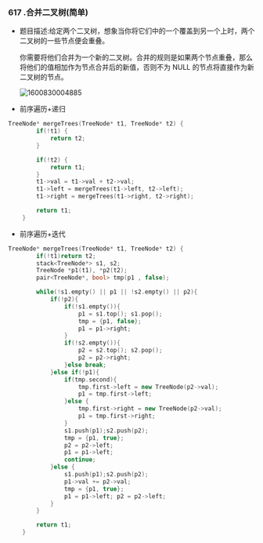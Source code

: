 ### 617 .合并二叉树(简单)

* 题目描述:给定两个二叉树，想象当你将它们中的一个覆盖到另一个上时，两个二叉树的一些节点便会重叠。

  你需要将他们合并为一个新的二叉树。合并的规则是如果两个节点重叠，那么将他们的值相加作为节点合并后的新值，否则不为 NULL 的节点将直接作为新二叉树的节点。

  ![1600830004885](C:\Users\win\AppData\Roaming\Typora\typora-user-images\1600830004885.png)

* 前序遍历+递归

~~~c++
TreeNode* mergeTrees(TreeNode* t1, TreeNode* t2) {
        if(!t1) {
            return t2;
        }

        if(!t2) {
            return t1;
        }
        t1->val = t1->val + t2->val;
        t1->left = mergeTrees(t1->left, t2->left);
        t1->right = mergeTrees(t1->right, t2->right);

        return t1;
    }
~~~

* 前序遍历+迭代

~~~c++
TreeNode* mergeTrees(TreeNode* t1, TreeNode* t2) {
        if(!t1)return t2;
        stack<TreeNode*> s1, s2;
        TreeNode *p1(t1), *p2(t2);
        pair<TreeNode*, bool> tmp(p1 , false);

        while(!s1.empty() || p1 || !s2.empty() || p2){
            if(!p2){
                if(!s1.empty()){
                    p1 = s1.top(); s1.pop();
                    tmp = {p1, false};
                    p1 = p1->right;
                }
                if(!s2.empty()){
                    p2 = s2.top(); s2.pop();
                    p2 = p2->right;
                }else break;
            }else if(!p1){
                if(tmp.second){
                    tmp.first->left = new TreeNode(p2->val);
                    p1 = tmp.first->left;
                }else {
                    tmp.first->right = new TreeNode(p2->val);
                    p1 = tmp.first->right;
                }
                s1.push(p1);s2.push(p2);
                tmp = {p1, true};
                p2 = p2->left;
                p1 = p1->left;
                continue;
            }else {
                s1.push(p1);s2.push(p2);
                p1->val += p2->val;
                tmp = {p1, true};
                p1 = p1->left; p2 = p2->left;
            }
        }

        return t1;
    }
~~~

